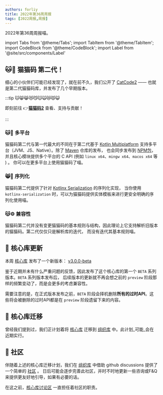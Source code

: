 ```yaml
---
authors: forliy
title: 2022年第36周周报
tags: [2022周报,周报]
---
```



2022年第36周周报喵。

<!--truncate-->

import Tabs from '@theme/Tabs';
import TabItem from '@theme/TabItem';
import CodeBlock from '@theme/CodeBlock';
import Label from '@site/src/components/Label'

## 🐱🎉 猫猫码 第二代！

细心的小伙伴们可能已经发现了，就在前不久，我们公开了 [CatCode2](https://github.com/ForteScarlet/CatCode2)
—— 也就是第二代猫猫码库，并发布了几个早期版本。

:::tip 🐱😸😹😻😼😽🙀😿😾😺

即刻前往 👉[**猫猫码2**](https://github.com/ForteScarlet/CatCode2) 查看、支持与贡献！

:::

### 🐱🔧 多平台

猫猫码第二代与第一代最大的不同在于第二代基于 [Kotlin Multiplatform](https://kotlinlang.org/docs/multiplatform.html)
支持多平台（JVM、JS、Native）。除了 [Maven](https://repo1.maven.org/maven2/love/forte/catcode2) 仓库的发布，
也会同步发布到 [NPM包](https://www.npmjs.com/package/@catcode2/core)，并且核心模块提供多个平台的 C API (例如 `linux x64`、`mingw x64`、`macos x64` 等 ) 
。
你可以在更多平台上使用猫猫码了喵。

### 😸🧵 序列化

猫猫码第二代提供了针对 [Kotlinx Serialization](https://github.com/Kotlin/kotlinx.serialization) 的序列化实现，
当你使用 `kotlinx-serialization` 时，可以为猫猫码提供实体模板来进行更安全明确的序列化使用喵。

### 😽⚙️ 兼容性

猫猫码第二代并没有变更猫猫码的基本规则与结构，因此理论上它支持解析旧版本的猫猫码。第二代仅仅只是解析库的迭代，
而没有迭代其基本规则喵。

## 🚀 核心库更新

本周 [核心库](https://github.com/ForteScarlet/simpler-robot) 发布了一个新版本：
[v3.0.0-beta](https://github.com/ForteScarlet/simpler-robot/releases/tag/v3.0.0-beta)

鉴于近期并未有什么严重问题的反馈，因此发布了这个核心库的第一个 `BETA` 系列版本。`BETA` 系列版本发布后，
后续版本的更新就不再会想之前的 `preview` 阶段那样的频繁变动了，而是会更多的考虑兼容性。

需要注意的是，在正式版本发布之前，`BETA` 阶段会择机删除**所有的过时API**。这些将会被删除的过时API都是在 
`preview` 阶段遗留下来的内容。

## 🚚 核心库迁移

曾经我们提到过，我们正计划着将 [核心库](https://github.com/ForteScarlet/simpler-robot) 迁移到 [组织库](http://github.com/simple-robot)
中。此计划_可能_会在近期实行。

## 🏢 社区

伴随着上述的核心库迁移计划，我们在 [组织库](http://github.com/simple-robot) 中借助 github discussions
提供了一个简单的 [社区](https://github.com/orgs/simple-robot/discussions) 。
日后可能会逐步完善此社区，并时不时地更新一些咨询或F&Q来提供更友好地引导，如果有必要的话。

在这之前，[核心库讨论区](https://github.com/ForteScarlet/simpler-robot/discussions) 一直担任着社区的职责。




